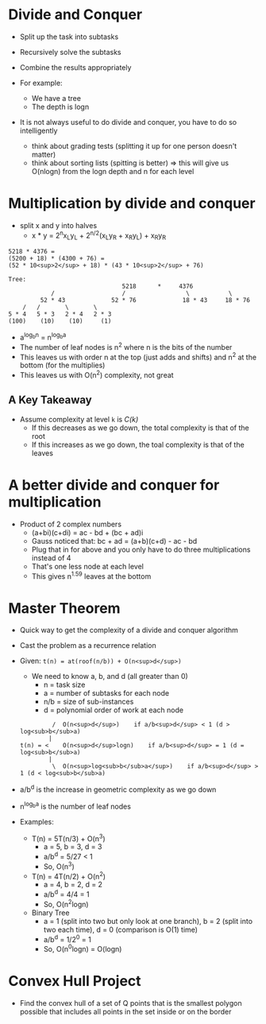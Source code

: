 # Divide and Conquer

- Split up the task into subtasks
- Recursively solve the subtasks
- Combine the results appropriately

- For example:
    - We have a tree
    - The depth is logn

- It is not always useful to do divide and conquer, you have to do so intelligently
    - think about grading tests (splitting it up for one person doesn't matter)
    - think about sorting lists (spitting is better) => this will give us O(nlogn) from the logn depth and n for each level
        

# Multiplication by divide and conquer

-  split x and y into halves
    - x * y = 2<sup>n</sup>x<sub>L</sub>y<sub>L</sub> + 2<sup>n/2</sup>(x<sub>L</sub>y<sub>R</sub> + x<sub>R</sub>y<sub>L</sub>) + x<sub>R</sub>y<sub>R</sub>

```
5218 * 4376 =
(5200 + 18) * (4300 + 76) = 
(52 * 10<sup>2</sup> + 18) * (43 * 10<sup>2</sup> + 76)

Tree:
                                5218      *     4376
            /                   /                 \           \
         52 * 43             52 * 76             18 * 43     18 * 76
    /   /       \       \
5 * 4   5 * 3   2 * 4   2 * 3
(100)    (10)    (10)     (1)
```

- a<sup>log<sub>b</sub>n</sup> = n<sup>log<sub>b</sub>a</sup>
- The number of leaf nodes is n<sup>2</sup> where n is the bits of the number
- This leaves us with order n at the top (just adds and shifts) and n<sup>2</sup> at the bottom (for the multiplies)
- This leaves us with O(n<sup>2</sup>) complexity, not great

## A Key Takeaway

- Assume complexity at level `k` is *C(k)*
    - If this decreases as we go down, the total complexity is that of the root
    - If this increases as we go down, the toal complexity is that of the leaves


# A better divide and conquer for multiplication

- Product of 2 complex numbers
    - (a+bi)(c+di) = ac - bd + (bc + ad)i
    - Gauss noticed that: bc + ad = (a+b)(c+d) - ac - bd
    - Plug that in for above and you only have to do three multiplications instead of 4
    - That's one less node at each level
    - This gives n<sup>1.59</sup> leaves at the bottom

# Master Theorem

- Quick way to get the complexity of a divide and conquer algorithm
- Cast the problem as a recurrence relation
- Given: `t(n) = at(roof(n/b)) + O(n<sup>d</sup>)`
    - We need to know a, b, and d (all greater than 0)
        - n = task size
        - a = number of subtasks for each node
        - n/b = size of sub-instances
        - d = polynomial order of work at each node
    ```
             /  O(n<sup>d</sup>)    if a/b<sup>d</sup> < 1 (d > log<sub>b</sub>a)
            |
    t(n) = <    O(n<sup>d</sup>logn)    if a/b<sup>d</sup> = 1 (d = log<sub>b</sub>a)
            |
             \  O(n<sup>log<sub>b</sub>a</sup>)    if a/b<sup>d</sup> > 1 (d < log<sub>b</sub>a)

    ```

- a/b<sup>d</sup> is the increase in geometric complexity as we go down
- n<sup>log<sub>b</sub>a</sup> is the number of leaf nodes

- Examples:
    - T(n) = 5T(n/3) + O(n<sup>3</sup>)
        - a = 5, b = 3, d = 3
        - a/b<sup>d</sup> = 5/27 < 1
        - So, O(n<sup>3</sup>)
    - T(n) = 4T(n/2) + O(n<sup>2</sup>)
        - a = 4, b = 2, d = 2
        - a/b<sup>d</sup> = 4/4 = 1
        - So, O(n<sup>2</sup>logn)
    - Binary Tree
        - a = 1 (split into two but only look at one branch), b = 2 (split into two each time), d = 0 (comparison is O(1) time)
        - a/b<sup>d</sup> = 1/2<sup>0</sup> = 1
        - So, O(n<sup>0</sup>logn) = O(logn)


# Convex Hull Project

- Find the convex hull of a set of Q points that is the smallest polygon possible that includes all points in the set inside or on the border
